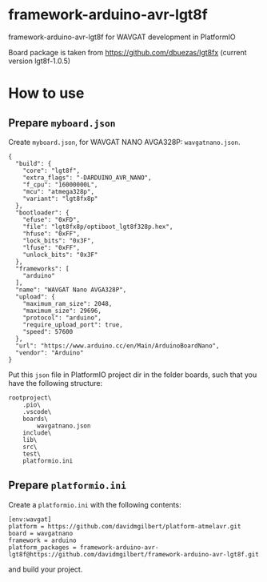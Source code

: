 # framework-arduino-avr-lgt8f
framework-arduino-avr-lgt8f for WAVGAT development in PlatformIO

Board package is taken from https://github.com/dbuezas/lgt8fx (current version lgt8f-1.0.5)

# How to use

## Prepare `myboard.json`
Create `myboard.json`, for WAVGAT NANO AVGA328P: `wavgatnano.json`.
```
{
  "build": {
    "core": "lgt8f",
    "extra_flags": "-DARDUINO_AVR_NANO",
    "f_cpu": "16000000L",
    "mcu": "atmega328p",
    "variant": "lgt8fx8p"
  },
  "bootloader": {
    "efuse": "0xFD",
    "file": "lgt8fx8p/optiboot_lgt8f328p.hex",
    "hfuse": "0xFF",
    "lock_bits": "0x3F",
    "lfuse": "0xFF",
    "unlock_bits": "0x3F"
  },
  "frameworks": [
    "arduino"
  ],
  "name": "WAVGAT Nano AVGA328P",
  "upload": {
    "maximum_ram_size": 2048,
    "maximum_size": 29696,
    "protocol": "arduino",
    "require_upload_port": true,
    "speed": 57600
  },
  "url": "https://www.arduino.cc/en/Main/ArduinoBoardNano",
  "vendor": "Arduino"
}
```
Put this `json` file in PlatformIO project dir in the folder boards, such that you have the following structure:
```
rootproject\
    .pio\
    .vscode\
    boards\
        wavgatnano.json
    include\
    lib\
    src\
    test\
    platformio.ini
```

## Prepare `platformio.ini`
Create a `platformio.ini` with the following contents:
```
[env:wavgat]
platform = https://github.com/davidmgilbert/platform-atmelavr.git
board = wavgatnano
framework = arduino
platform_packages = framework-arduino-avr-lgt8f@https://github.com/davidmgilbert/framework-arduino-avr-lgt8f.git
```
and build your project.





<!--

## Copy package to PlatformIO dir
Copy `framework-arduino-avr-lgt8f` package to `$userhome$/.platformio/packages`. Such that there is the `lgt8f` package next to the `framework-arduino-avr` package.
```
$userhome$/.platformio/packages/
    framework-arduino-avr/
    framework-arduino-avr-lgt8f/
```

## Update platform.json
Add package to `$userhome$/.platformio/platforms/atmelavr/platform.json`
```
"packages": {
    "framework-arduino-avr-lgt8f": {
      "type": "framework",
      "optional": true,
      "version": "1.0.0"
    }
}
```


## Create environment in `platformio.ini`
Add environment in `platformio.ini`
```
[env:wavgatnano]
platform = atmelavr
board = wavgatnano
framework = arduino
upload_protocol = arduino
```

-->

<!-- framework-package = framework-arduino-avr-lgt8f @ https://github.com/rick3rt/framework-arduino-avr-lgt8f.git -->
